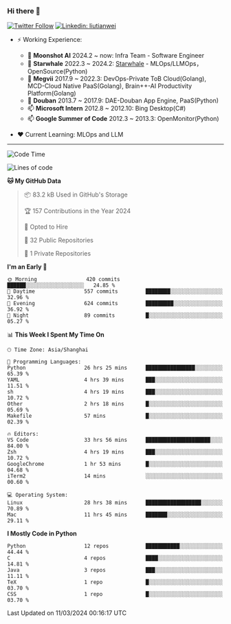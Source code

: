 ### Hi there 👋

[![Twitter Follow](https://img.shields.io/twitter/follow/tianweidut?style=social)](https://twitter.com/tianweidut)
[![Linkedin: liutianwei](https://img.shields.io/badge/-liutianwei-blue?style=flat-square&logo=Linkedin&logoColor=white&link=https://www.linkedin.com/in/liutianwei/)](https://www.linkedin.com/in/liutianwei/)

- ⚡ Working Experience:
  - 🔭 **Moonshot AI**  2024.2 ~ now: Infra Team - Software Engineer
  - 🌱 **Starwhale** 2022.3 ~ 2024.2: [Starwhale](https://github.com/star-whale/starwhale) - MLOps/LLMOps，OpenSource(Python)
  - 🌱 **Megvii** 2017.9 ~ 2022.3: DevOps-Private ToB Cloud(Golang), MCD-Cloud Native PaaS(Golang), Brain++-AI Productivity Platform(Golang)
  - 🌱 **Douban** 2013.7 ~ 2017.9: DAE-Douban App Engine, PaaS(Python)
  - 📫 **Microsoft Intern** 2012.8 ~ 2012.10: Bing Desktop(C#)
  - 📫 **Google Summer of Code** 2012.3 ~ 2013.3: OpenMonitor(Python)

- ❤️ Current Learning: MLOps and LLM

---
<!--START_SECTION:waka-->
![Code Time](http://img.shields.io/badge/Code%20Time-4%2C947%20hrs%2043%20mins-blue)

![Lines of code](https://img.shields.io/badge/From%20Hello%20World%20I%27ve%20Written-1.3%20million%20lines%20of%20code-blue)

**🐱 My GitHub Data** 

> 📦 83.2 kB Used in GitHub's Storage 
 > 
> 🏆 157 Contributions in the Year 2024
 > 
> 💼 Opted to Hire
 > 
> 📜 32 Public Repositories 
 > 
> 🔑 1 Private Repositories 
 > 
**I'm an Early 🐤** 

```text
🌞 Morning                420 commits         ██████░░░░░░░░░░░░░░░░░░░   24.85 % 
🌆 Daytime                557 commits         ████████░░░░░░░░░░░░░░░░░   32.96 % 
🌃 Evening                624 commits         █████████░░░░░░░░░░░░░░░░   36.92 % 
🌙 Night                  89 commits          █░░░░░░░░░░░░░░░░░░░░░░░░   05.27 % 
```


📊 **This Week I Spent My Time On** 

```text
🕑︎ Time Zone: Asia/Shanghai

💬 Programming Languages: 
Python                   26 hrs 25 mins      ████████████████░░░░░░░░░   65.39 % 
YAML                     4 hrs 39 mins       ███░░░░░░░░░░░░░░░░░░░░░░   11.51 % 
sh                       4 hrs 19 mins       ███░░░░░░░░░░░░░░░░░░░░░░   10.72 % 
Other                    2 hrs 18 mins       █░░░░░░░░░░░░░░░░░░░░░░░░   05.69 % 
Makefile                 57 mins             █░░░░░░░░░░░░░░░░░░░░░░░░   02.39 % 

🔥 Editors: 
VS Code                  33 hrs 56 mins      █████████████████████░░░░   84.00 % 
Zsh                      4 hrs 19 mins       ███░░░░░░░░░░░░░░░░░░░░░░   10.72 % 
GoogleChrome             1 hr 53 mins        █░░░░░░░░░░░░░░░░░░░░░░░░   04.68 % 
iTerm2                   14 mins             ░░░░░░░░░░░░░░░░░░░░░░░░░   00.60 % 

💻 Operating System: 
Linux                    28 hrs 38 mins      ██████████████████░░░░░░░   70.89 % 
Mac                      11 hrs 45 mins      ███████░░░░░░░░░░░░░░░░░░   29.11 % 
```

**I Mostly Code in Python** 

```text
Python                   12 repos            ███████████░░░░░░░░░░░░░░   44.44 % 
C                        4 repos             ████░░░░░░░░░░░░░░░░░░░░░   14.81 % 
Java                     3 repos             ███░░░░░░░░░░░░░░░░░░░░░░   11.11 % 
TeX                      1 repo              █░░░░░░░░░░░░░░░░░░░░░░░░   03.70 % 
CSS                      1 repo              █░░░░░░░░░░░░░░░░░░░░░░░░   03.70 % 
```




 Last Updated on 11/03/2024 00:16:17 UTC
<!--END_SECTION:waka-->
